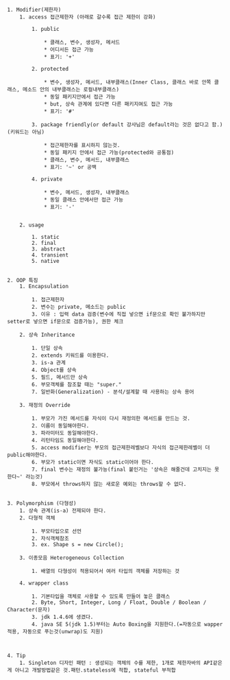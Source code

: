
	1. Modifier(제한자)
		1. access 접근제한자 (아래로 갈수록 접근 제한이 강화)

			1. public

				* 클래스, 변수, 생성자, 메서드
				* 어디서든 접근 가능
				* 표기: '+'

			2. protected

				* 변수, 생성자, 메서드, 내부클래스(Inner Class, 클래스 바로 안쪽 클래스, 메소드 안의 내부클래스는 로컬내부클래스)
				* 동일 패키지안에서 접근 가능
				* but, 상속 관계에 있다면 다른 패키지여도 접근 가능
				* 표기: '#'

			3. package friendly(or default 강사님은 default라는 것은 없다고 함.)(키워드는 아님)

				* 접근제한자를 표시하지 않는것.
				* 동일 패키지 안에서 접근 가능(protected와 공통점)
				* 클래스, 변수, 메서드, 내부클래스
				* 표기: '~' or 공백

			4. private

				* 변수, 메서드, 생성자, 내부클래스
				* 동일 클래스 안에서만 접근 가능
				* 표기: '-'


		2. usage

			1. static
			2. final
			3. abstract
			4. transient
			5. native


	2. OOP 특징
		1. Encapsulation

			1. 접근제한자
			2. 변수는 private, 메소드는 public
			3. 이유 : 입력 data 검증(변수에 직접 넣으면 if문으로 확인 불가하지만 setter로 넣으면 if문으로 검증가능), 권한 체크

		2. 상속 Inheritance

			1. 단일 상속
			2. extends 키워드를 이용한다.
			3. is-a 관계
			4. Object를 상속
			5. 필드, 메서드만 상속
			6. 부모객체를 참조할 때는 "super."
			7. 일반화(Generalization) - 분석/설계할 때 사용하는 상속 용어

		3. 재정의 Override

			1. 부모가 가진 메서드를 자식이 다시 재정의한 메서드를 만드는 것.
			2. 이름이 동일해야한다.
			3. 파라미터도 동일해야한다.
			4. 리턴타임도 동일해야한다.
			5. access modifier는 부모의 접근제한레벨보다 자식의 접근제한레벨이 더 public해야한다.
			6. 부모가 static이면 자식도 static이어야 한다.
			7. final 변수는 재정의 불가능(final 붙인거는 '상속은 해줄건데 고치지는 못한다~' 라는것)
			8. 부모에서 throws하지 않는 새로운 예외는 throws할 수 없다.


	3. Polymorphism (다형성)
		1. 상속 관계(is-a) 전제되야 한다.
		2. 다형적 객체

			1. 부모타입으로 선언
			2. 자식객체참조
			3. ex. Shape s = new Circle();

		3. 이종모음 Heterogeneous Collection

			1. 배열의 다형성이 적용되어서 여러 타입의 객체를 저장하는 것

		4. wrapper class

			1. 기본타입을 객체로 사용할 수 있도록 만들어 놓은 클래스
			2. Byte, Short, Integer, Long / Float, Double / Boolean / Character(문자)
			3. jdk 1.4.6에 생겼다.
			4. java SE 5(jdk 1.5)부터는 Auto Boxing을 지원한다.(=자동으로 wapper 적용, 자동으로 푸는것(unwrap)도 지원)



	4. Tip
		1. Singleton 디자인 패턴 : 생성되는 객체의 수를 제한, 1개로 제한자바의 API같은게 아니고 개발방법같은 것.패턴.stateless에 적합, stateful 부적합


